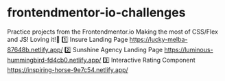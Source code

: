 # frontendmentor-io-challenges

Practice projects from the Frontendmentor.io
Making the most of CSS/Flex and JS!
Loving it!💖
1️⃣ Insure Landing Page https://lucky-melba-87648b.netlify.app/
2️⃣ Sunshine Agency Landing Page https://luminous-hummingbird-fd4cb0.netlify.app/
3️⃣ Interactive Rating Component https://inspiring-horse-9e7c54.netlify.app/
